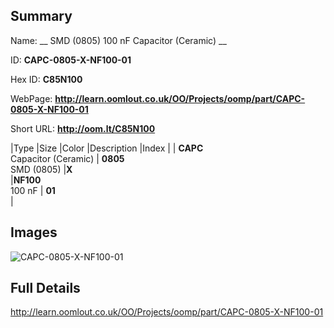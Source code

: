 

## Summary
 
Name: __ SMD (0805) 100 nF Capacitor (Ceramic) __

ID: __CAPC-0805-X-NF100-01__

Hex ID: __C85N100__

WebPage: __http://learn.oomlout.co.uk/OO/Projects/oomp/part/CAPC-0805-X-NF100-01__

Short URL: __http://oom.lt/C85N100__


|Type   |Size   |Color   |Description   |Index   |
| __CAPC__ <br>Capacitor (Ceramic)  | __0805__<br>SMD (0805)   |__X__<br>    |__NF100__<br>100 nF    | __01__<br>  |


## Images
![CAPC-0805-X-NF100-01](http://oomlout.com/oomp-gen/parts/CAPC-0805-X-NF100-01/CAPC-0805-X-NF100-01_420.jpg)

## Full Details

 http://learn.oomlout.co.uk/OO/Projects/oomp/part/CAPC-0805-X-NF100-01

